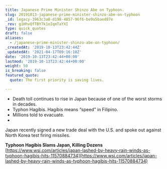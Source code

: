 ```yaml
---
title: Japanese Prime Minister Shinzo Abe on Typhoon.
slug: 20191013-japanese-prime-minister-shinzo-abe-on-typhoon
_id: legacy-3963c3a8-d198-4857-96f6-be9a5baed87e
_rev: g1HhvQfTBY7k1oIqmTaYXI
type: quick_quotes
draft: false
aliases:
  - /japanese-prime-minister-shinzo-abe-on-typhoon/
_createdAt: '2019-10-13T23:42:44Z'
_updatedAt: '2021-04-17T09:16:10Z'
date: '2019-10-13T23:42:44+00:00'
lastmod: '2019-10-13T23:42:44+00:00'
weight: 50
is_breaking: false
featured_quote:
  quote: The first priority is saving lives.

---
```

* Death toll continues to rise in Japan because of one of the worst storms in decades.
* Typhon Hagibis. Hagibis means “speed” in Filipino.
* Millions told to evacuate.
* 

Japan recently signed a new trade deal with the U.S. and spoke out against North Korea test firing missiles.

**Typhoon Hagibis Slams Japan, Killing Dozens**  
[https://www.wsj.com/articles/japan-lashed-by-heavy-rain-winds-as-typhoon-hagibis-hits-11570884734](https://www.wsj.com/articles/japan-lashed-by-heavy-rain-winds-as-typhoon-hagibis-hits-11570884734)